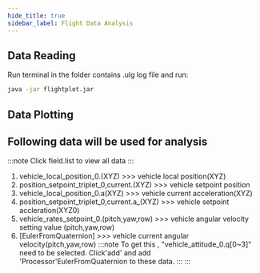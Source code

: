 ```yaml
---
hide_title: true
sidebar_label: Flight Data Analysis
---
```

## Data Reading
Run terminal in the folder contains .ulg log file and run:
```bash
java -jar flightplot.jar 
```
## Data Plotting

## Following data will be used for analysis
:::note
Click field.list to view all data
:::

1. vehicle_local_position_0.(XYZ) >>> vehicle local position(XYZ)
1. position_setpoint_triplet_0,current.(XYZ) >>> vehicle setpoint position
1. vehicle_local_position_0.a(XYZ) >>> vehicle current acceleration(XYZ)
1. position_setpoint_triplet_0,current.a_(XYZ) >>> vehicle setpoint accleration(XYZ0)
1. vehicle_rates_setpoint_0.(pitch,yaw,row) >>> vehicle angular velocity setting value (pitch,yaw,row)
1. [EulerFromQuaternion]  >>> vehicle current angular velocity(pitch,yaw,row)
:::note
To get this , "vehicle_attitude_0.q[0~3]" need to be selected. Click'add' and add 'Processor'EulerFromQuaternion to these data.
:::
:::